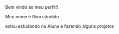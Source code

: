 Bem vindo ao meu perfil!!

Meu nome é Rian cândido

estou estudando no Aluna e fazendo alguns projetos
